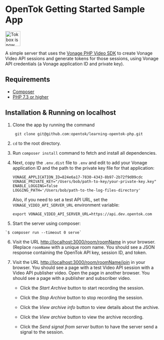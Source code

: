 # OpenTok Getting Started Sample App

<img src="https://assets.tokbox.com/img/vonage/Vonage_VideoAPI_black.svg" height="48px" alt="Tokbox is now known as Vonage" />

A simple server that uses the [Vonage PHP Video SDK](https://github.com/Vonage/vonage-php-sdk-video)
to create Vonage Video API sessions and generate tokens for those sessions, using Vonage API credentials
(a Vonage application ID and private key).

## Requirements

- [Composer](https://getcomposer.org/)
- [PHP 7.3 or higher](https://php.net)

## Installation & Running on localhost

  1. Clone the app by running the command
  
          git clone git@github.com:opentok/learning-opentok-php.git

  2. `cd` to the root directory.

  3. Run `composer install` command to fetch and install all dependencies.

  4. Next, copy the `.env.dist` file to `.env` and edit to add your Vonage application ID and the
     path to the private key file for that application:

      ```
      VONAGE_APPLICATION_ID=824e6a17-7830-4343-8b97-2b72f9d09cdc
      VONAGE_PRIVATE_KEY="/Users/bob/path-to-key/your-private-key.key"
      ENABLE_LOGGING=false
      LOGGING_PATH='/Users/bob/path-to-the-log-files-directory'
      ```

      Also, if you need to set a test API URL, set the `VONAGE_VIDEO_API_SERVER_URL` environment variable:
      
      ```
      export VONAGE_VIDEO_API_SERVER_URL=https://api.dev.opentok.com
      ```

   5. Start the server using composer:

    `$ composer run --timeout 0 serve`

  6. Visit the URL <http://localhost:3000/room/roomName> in your browser. (Replace `roomName` with a unique
     room name. You should see a JSON response containing the OpenTok API key, session ID, and token.

  7. Visit the URL <http://localhost:3000/room/roomName/join> in your browser. You should see a page with
     a test Video API session with a Video API publisher video. Open the page in another browser.
     You should see a page with a publisher and subscriber video.
     
     * Click the *Start Archive* button to start recording the session.

     * Click the *Stop Archive* button to stop recording the session.

     * Click the *View archive info* button to view details about the archive.

     * Click the *View archive* button to view the archive recording.

     * Click the *Send signal from server* button to have the server send a signal to the session.
